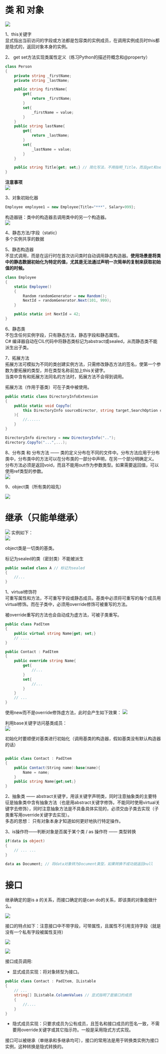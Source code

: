 # 类 和 对象
![](images/CSharp-class.png)

1、this关键字  
显式指出当前访问的字段或方法都是包容类的实例成员，在调用实例成员时this都是隐式的，返回对象本身的实例。  

2、 get set方法实现类属性定义（练习Python的描述符概念和@property）    
```C#
class Person
{
    private string _firstName;
    private string _lastName;

    public string firstName{
        get{
            return _firstName;
        }
        set{
            _firstName = value;
        }
    }
    public string lastName{
        get{
            return _lastName;
        }
        set{
            _lastName = value;
        }
    }

    public string Title{get; set;} // 简化写法，不用指明_Title，而且get和set不用写出具体的程序块（当然如果需要额外处理则仍需写明）
}
```
**注意事项**  
![](images/CSharp-class-property-notice.png)

3、对象初始化器
```C#
Employee employee1 = new Employee{Title="***", Salary=999};
```

构造器链：类中的构造器去调用类中的另一个构造器。  
![](images/CSharp-class-initializelink.png)

4、静态方法/字段（static）  
多个实例共享的数据

5、静态构造器  
不显式调用，而是在运行时在首次访问类时自动调用静态构造器。**使用场景是将类中的静态数据初始化为特定的值，尤其是无法通过声明一次简单的复制来获取初始值的时候。**

```C#
class Employee
{
    static Employee()
    {
        Random randomGenerator = new Random();
        NextId = randomGenerator.Next(101, 999);
    }

    public static int NextId = 42;
}
```
6、静态类   
不包含任何实例字段，只有静态方法，静态字段和静态属性。  
C# 编译器自动在CIL代码中将静态类标记为abstract或sealed，从而静态类不能派生出子类。

7、拓展方法  
拓展方法可模拟为不同的类创建实例方法，只需修改静态方法的签名，使第一个参数为要拓展的类型，并在类型名称前加上this关键字。  
当类中含有和拓展方法同名的方法时，拓展方法不会得到调用。

拓展方法（作用于基类）可在子类中被使用。

```C#
public static class DirectoryInfoExtension
{
    public static void CopyTo(
        this DirectoryInfo sourceDirector, string target,SearchOption option, string searchPattern
    ){
        //......
    }
}

DirectoryInfo directory = new DirectoryInfo("..");
directory.CopyTo("...",...);
```

8、分布类 和 分布方法 —— 类的定义分布在不同的文件中。分布方法应用于分布类中，分布类中的方法可以在分布类的一部分中声明，在另一个部分明确定义。  
分布方法必须是返回void，而且不能用out作为参数类型。如果需要返回值，可以使用ref类型的参数。  
![](images/CSharp-class-partial.png)

9、object类（所有类的祖先）

![](images/CSharp-class-object.png)



# 继承（只能单继承）
![](images/CSharp-class-inherit.png)
实例如下：  
![](images/CSharp-class-inherit-example.png)

object类是一切类的基类。

标记为sealed的类（密封类）不能被派生
```C# 
public sealed class A // 标记为sealed
{
    //...
}
```

1、virtual修饰符  
可重写属性和方法，不可重写字段或静态成员。基类中必须将可重写的每个成员用virtual修饰。而在子类中，必须用override修饰可被重写的方法。  

被override重写的方法也会自动成为虚方法，可被子类重写。

```C#
public class PadItem
{
    public virtual string Name{get; set;}
    // ....
}

public Contact : PadItem
{
    public override string Name{
        get{
            //...
        }
        set{
            //...
        }
    }
    // ...
}

```

使用new而不是override修饰虚方法，此时会产生如下效果：
![](images/CSharp-class-virtual-new.png)

利用base关键字访问基类成员：  
![](images/CSharp-class-base.png)

初始化时要顺便对基类进行初始化（调用基类的构造器，假如基类没有默认构造器的话）
```C#

public class Contact : PadItem
{
    public Contact(String name):base(name){
        Name = name;
    }
    public string Name{get;set;}
}
```

2、抽象类 —— abstract关键字，用该关键字声明类，同时注意抽象类的主要特征是抽象类中含有抽象方法（也是用abstract关键字修饰，不能同时使用virtual关键字去修饰），同时注意抽象方法是不具备具体实现的，必须交由子类去实现（子类重写用override关键字去实现）。  
多态的思想： 只有对象本身才知道如何更好地执行特定操作。

3、is操作符——判断对象是否属于某个类 / as 操作符 —— 类型转换
```C#
if(data is object)
{
    // ... ... 
}
```

```C#
data as Document; // 将data对象转为Document类型，如果转换不成功就返回null
```

# 接口
继承确定的是is a 的关系，而接口确定的是can do的关系，即该类的对象能做什么。

![](images/CSharp-interface.png)

接口的特点如下：注意接口中不带字段，可带属性，且属性不引用支持字段（就是没有一个私有字段被属性支持）  

![](images/CSharp-interface-property.png)

![](images/CSharp-interface-property1.png)

接口成员调用:
- 显式成员实现：将对象转型为接口。
```C#
public class Contact : PadItem, IListable
{
    // ...
    string[] IListable.ColumnValues // 显式指明了是接口的成员
    {
        //....
    }
}
```
- 隐式成员实现：只要求成员为公有成员，且签名和接口成员的签名一致，不需要用override关键字或其它指示符。一般是采用隐式方式实现。

接口可以被继承（单继承和多继承均可），接口的常用法是用于转换类实例为接口实例，这种转换是隐式转换的。

